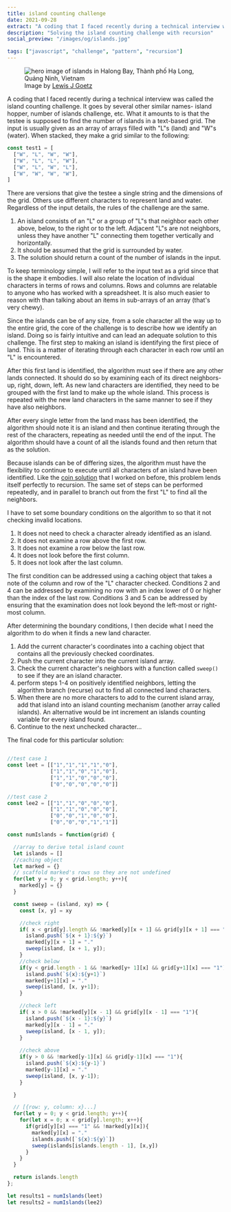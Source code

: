 ```yaml
---
title: island counting challenge
date: 2021-09-28
extract: "A coding that I faced recently during a technical interview was called the island counting challenge. It goes by several other similar names- island hopper, number of islands challenge, etc. What it amount to is that the testee is is supposed to find the number of islands in a text-based grid."
description: "Solving the island counting challenge with recursion"
social_preview: "/images/og/islands.jpg"

tags: ["javascript", "challenge", "pattern", "recursion"]
---
```


<figure>
  <img src="/images/og/islands.jpg" alt="hero image of islands in Halong Bay, Thành phố Hạ Long, Quảng Ninh, Vietnam">
  <figcaption>Image by <a href="https://unsplash.com/@lgoetz">Lewis J Goetz</a></figcaption>
</figure>

A coding that I faced recently during a technical interview was called the island counting challenge. It goes by several other similar names- island hopper, number of islands challenge, etc. What it amounts to is that the testee is supposed to find the number of islands in a text-based grid. The input is usually given as an array of arrays filled with "L"s (land) and "W"s (water).  When stacked, they make a grid similar to the following:

```javascript
const test1 = [
  ["W", "L", "W", "W"],
  ["W", "L", "L", "W"],
  ["W", "L", "W", "L"],
  ["W", "W", "W", "W"],
]
```

There are versions that give the testee a single string and the dimensions of the grid. Others use different characters to represent land and water. Regardless of the input details, the rules of the challenge are the same.

1. An island consists of an "L" or a  group of "L"s that neighbor each other above, below, to the right or to the left. Adjacent "L"s are not neighbors, unless they have another "L" connecting them together vertically and horizontally.
2. It should be assumed that the grid is surrounded by water.
3. The solution should return a count of the number of islands in the input.

To keep terminology simple, I will refer to the input text as a grid since that is the shape it embodies. I will also relate the location of individual characters in terms of rows and columns. Rows and columns are relatable to anyone who has worked with a spreadsheet. It is also much easier to reason with than talking about an items in sub-arrays of an array (that's very chewy).

Since the islands can be of any size, from a sole character all the way up to the entire grid, the core of the challenge is to describe how we identify an island. Doing so is fairly intuitive and can lead an adequate solution to this challenge. The first step to making an island is identifying the first piece of land. This is a matter of iterating through each character in each row until an "L" is encountered.

After this first land is identified, the algorithm must see if there are any other lands connected. It should do so by examining each of its direct neighbors- up, right, down, left. As new land characters are identified, they need to be grouped with the first land to make up the whole island. This process is repeated with the new land characters in the same manner to see if they have also neighbors.

After every single letter from the land mass has been identified, the algorithm should note it is an island and then continue iterating through the rest of the characters, repeating as needed until the end of the input. The algorithm should have a count of all the islands found and then return that as the solution.

Because islands can be of differing sizes, the algorithm must have the flexibility to continue to execute until all characters of an island have been identified. Like the [coin solution](/blog/making-change-problem) that I worked on before, this problem lends itself perfectly to recursion. The same set of steps can be performed repeatedly, and in parallel to branch out from the first "L" to find all the neighbors.

I have to set some boundary conditions on the algorithm to so that it not checking invalid locations.

1. It does not need to check a character already identified as an island.
2. It does not examine a row above the first row.
3. It does not examine a row below the last row.
4. It does not look before the first column.
5. It does not look after the last column.

The first condition can be addressed using a caching object that takes a note of the column and row of the "L" character checked. Conditions 2 and 4 can be addressed by examining no row with an index lower of 0 or higher than the index of the last row. Conditions 3 and 5 can be addressed by ensuring that the examination does not look beyond the left-most or right-most column.

After determining the boundary conditions, I then decide what I need the algorithm to do when it finds a new land character.

1. Add the current character's coordinates into a caching object that contains all the previously checked coordinates.
2. Push the current character into the current island array.
3. Check the current character's neighbors with a function called `sweep()` to see if they are an island character.
4. perform steps 1-4 on positively identified neighbors, letting the algorithm branch (recurse) out to find all connected land characters.
5. When there are no more characters to add to the current island array, add that island into an island counting mechanism (another array called islands). An alternative would be int increment an islands counting variable for every island found.
6. Continue to the next unchecked character...

The final code for this particular solution:

```javascript

//test case 1
const leet = [["1","1","1","1","0"],
              ["1","1","0","1","0"],
              ["1","1","0","0","0"],
              ["0","0","0","0","0"]]

//test case 2
const lee2 = [["1","1","0","0","0"],
              ["1","1","0","0","0"],
              ["0","0","1","0","0"],
              ["0","0","0","1","1"]]

const numIslands = function(grid) {

  //array to derive total island count
  let islands = []
  //caching object
  let marked = {}
  // scaffold marked's rows so they are not undefined
  for(let y = 0; y < grid.length; y++){
    marked[y] = {}
  }

  const sweep = (island, xy) => {
    const [x, y] = xy

    //check right
    if( x < grid[y].length && !marked[y][x + 1] && grid[y][x + 1] === "1"){
      island.push(`${x + 1}:${y}`)
      marked[y][x + 1] = "."
      sweep(island, [x + 1, y]);
    }
    //check below
    if(y < grid.length - 1 && !marked[y+ 1][x] && grid[y+1][x] === "1"){
      island.push(`${x}:${y+1}`)
      marked[y+1][x] = "."
      sweep(island, [x, y+1]);
    }

    //check left
    if( x > 0 && !marked[y][x - 1] && grid[y][x - 1] === "1"){
      island.push(`${x - 1}:${y}`)
      marked[y][x - 1] = "."
      sweep(island, [x - 1, y]);
    }
    
    //check above
    if(y > 0 && !marked[y-1][x] && grid[y-1][x] === "1"){
      island.push(`${x}:${y-1}`)
      marked[y-1][x] = "."
      sweep(island, [x, y-1]);
    }

  }

  // [{row: y, column: x}...]
  for(let y = 0; y < grid.length; y++){
    for(let x = 0; x < grid[y].length; x++){
      if(grid[y][x] === "1" && !marked[y][x]){
        marked[y][x] = "."
        islands.push([`${x}:${y}`])
        sweep(islands[islands.length - 1], [x,y])
      }
    }
  }

  return islands.length
};

let results1 = numIslands(leet)
let results2 = numIslands(lee2)
```
